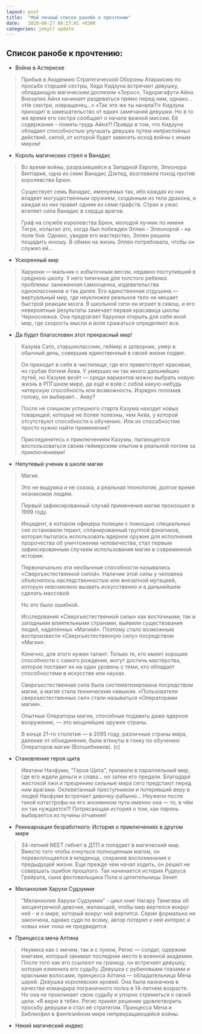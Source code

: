 ```yaml
---
layout: post
title:  "Мой личный список ранобе к прочтению"
date:   2020-08-27 08:27:01 +0300
categories: jekyll update
---
```


Список ранобе к прочтению:
---

- Война в Астериске
>   Прибыв в Академию Стратегической Обороны Атараксию по просьбе старшей сестры, Хида Кидзуна встречает девушку, обладающую магическим доспехом «Зерос», Тидоригафути Айнэ. Внезапно Айнэ начинает раздеваться прямо перед ним, однако... «Не смотри, извращенец…» «Так это же ты начала?!» Кидзуна приходит в замешательство от едких замечаний девушки. Но в то же время его сестра сообщает о начале важной миссии. Её содержание – помять грудь Айнэ?! Правда в том, что Кидзуна обладает способностью улучшать девушек путем непристойных действий, силой, от которой будет зависеть исход войны с иным миром!

- Король магических стрел и Ванадис
>   Во время войны, разразившейся в Западной Европе, Элеонора Вилтария, одна из семи Ванадис Дзктед, возглавила поход против королевства Брюн.
>   
>   Существует семь Ванадис, именуемых так, ибо каждая из них владеет могущественным оружием, созданным из тела дракона, и каждая из них правит одним из семи графств. Страх и ужас вселяет сила Ванадис в сердца врагов.
>   
>   Граф на службе королевства Брюн, молодой лучник по имени Тигре, испытал это, когда был побежден Эллен - Элеонорой - на поле боя. Однако, увидев его мастерство, Эллен решила пощадить юношу. В обмен на жизнь Эллен потребовала, чтобы он служил ей...

- Ускоренный мир
>   Харуюки — мальчик с избыточным весом, недавно поступивший в среднюю школу. У него типичные для толстого ребенка проблемы: заниженная самооценка, издевательства одноклассников и так далее. Его единственная отдушина — виртуальный мир, где неуклюжее реальное тело не мешает быстрой реакции мозга. В школьной сети он играет в сквош, и его невероятные результаты замечает первая красавица школы Черноснежка. Она предлагает Харуюки открыть для себя иной мир, где скорость мысли и воля сражаться определяют все.


- Да будет благословен этот прекрасный мир!
>   Казума Сато, старшеклассник, геймер и затворник, умер в обычный день, совершив единственный в своей жизни подвиг.
>   
>   Он приходит в себя в чистилище, где его приветствует красивая, но грубая богиня Аква. У умерших не так много дальнейших путей, но Казуме везёт — среди вариантов можно выбрать новую жизнь в РПГшном мире, да ещё и взяв с собой какую-нибудь читерскую способность или возможность. Изрядно поломав голову, он выбирает... Акву?
>   
>   После не слишком успешного старта Казума находит новых товарищей, которые не более полезны, чем Аква, у которой отсутствуют способности к обучению. Или их способностям просто нужно найти применение?
>   
>   Присоединитесь к приключениям Казумы, пытающегося воспользоваться своим геймерским опытом в реальной погоне за приключениями!

- Непутевый ученик в школе магии
> Магия.
> 
> Это не выдумка и не сказка, а реальная технология, долгое время незнакомая людям.
> 
> Первый зафиксированный случай применения магии произошел в 1999 году.
> 
> Инцидент, в котором офицеры полиции с помощью специальных сил остановили теракт, спланированный группой фанатиков, которая пыталась использовать ядерное оружие для исполнения пророчества об уничтожении человечества, стал первым зафиксированным случаем использования магии в современной истории.
> 
> Первоначально эти необычные способности назывались «Сверхъестественной силой». Наличие этой силы у человека объяснялось наследственностью или внезапной мутацией, которую невозможно вызвать искусственно и в дальнейшем сделать массовой.
> 
> Но это было ошибкой.
> 
> Исследования «Сверхъестественной силы» как восточными, так и западными влиятельными странами, выявили существование людей, наделенных «Магией». Поэтому стало возможным воспроизвести «Сверхъестественную силу» посредством «Магии».
> 
> Конечно, для этого нужен талант. Только те, кто имеет хорошие способности с самого рождения, могут достичь мастерства, которое поставит их на один уровень с теми, кто обладает способностями в искусстве или науках.
> 
> Сверхъестественная сила была систематизирована посредством магии, а магия стала техническим навыком. «Пользователи сверхъестественных сил» стали называться «Операторами магии».
> 
> Опытные Операторы магии, способные подавить даже ядерное вооружение, — это мощнейшее оружие страны.
> 
> В конце 21-го столетия — в 2095 году, различные страны мира, далекие от объединения, были втянуты в гонку по обучению Операторов магии (Волшебников). (с)

- Становление героя щита
>   Иватани Наофуми, "Героя Щита", призвали в параллельный мир, где его ждали деньги и слава... но затем его предали. Благодаря жестокой лжи и презрению сильные мира сего предстают перед ним врагами. Оклеветанный преступником и потерявший веру в людей Наофуми встречает девочку-рабыню... Неужели после такой катастрофы на его жизненном пути именно она — то, в чём он так нуждается?! Потрясающая история о том, как парень выбирается из пучины отчаяния!

- Реинкарнация безработного: История о приключениях в другом мире
>   34-летний NEET гибнет в ДТП и попадает в магический мир. Вместо того чтобы очнуться полноценным магом, он перевоплощается в младенца, сохранив воспоминания о предыдущей жизни. Еще прежде чем начал ходить, он решил не совершать ошибок прошлого. Так начинается история Рудеуса Грейрата, сына фехтовальщика Пола и целительницы Зенит. 

- Меланхолия Харухи Судзумии
>   "Меланхолия Харухи Судзумии" - цикл книг Нагару Танигавы об эксцентричной девочке, желающей, чтобы мир вертелся вокруг неё - и о мире, который вокруг неё вертится. Серия формально не закончена, однако судя по всему, автор потерял к ней интерес и новых книг пока не предвидится.

- Принцесса меча Алтина
> Неумеха как с мечем, так и с луком, Регис — солдат, одержим книгами, который занимал последнее место в военной академии. После того как его ссылают на границу, он встречает девушку, которая изменила его судьбу. Девушка с рубиновыми глазами и красными волосами, принцесса Алтина — обладательница Меча царей. Девушка королевских кровей. Она была назначена в качестве командира пограничного полка в 14-летнем возрасте. Но она не проклинает свою судьбу и упорно стремиться к своей цели. «Я верю в тебя». Регис принял решение удовлетворить просьбу девушки и стал её стратегом. Принцесса Меча и Библиофил в фэнтезийном мире непрекращающейся войны.
- Некий магический индекс

